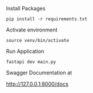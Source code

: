 Install Packages

```
pip install -r requirements.txt
```

Activate environment

```
source venv/bin/activate
```

Run Application

```
fastapi dev main.py 
```


Swagger 
Documentation at

http://127.0.0.1:8000/docs
